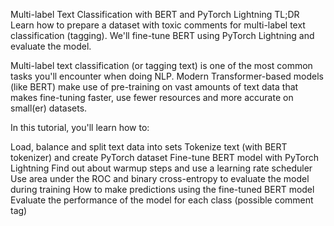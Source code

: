 Multi-label Text Classification with BERT and PyTorch Lightning
TL;DR Learn how to prepare a dataset with toxic comments for multi-label text classification (tagging). We'll fine-tune BERT using PyTorch Lightning and evaluate the model.

Multi-label text classification (or tagging text) is one of the most common tasks you'll encounter when doing NLP. Modern Transformer-based models (like BERT) make use of pre-training on vast amounts of text data that makes fine-tuning faster, use fewer resources and more accurate on small(er) datasets.

In this tutorial, you'll learn how to:

Load, balance and split text data into sets
Tokenize text (with BERT tokenizer) and create PyTorch dataset
Fine-tune BERT model with PyTorch Lightning
Find out about warmup steps and use a learning rate scheduler
Use area under the ROC and binary cross-entropy to evaluate the model during training
How to make predictions using the fine-tuned BERT model
Evaluate the performance of the model for each class (possible comment tag)
